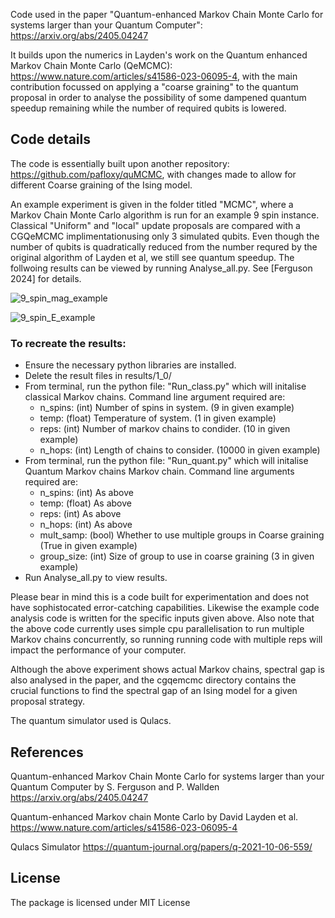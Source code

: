 Code used in the paper "Quantum-enhanced Markov Chain Monte Carlo for systems larger than your Quantum Computer": https://arxiv.org/abs/2405.04247

It builds upon the numerics in Layden's work on the Quantum enhanced Markov Chain Monte Carlo (QeMCMC): https://www.nature.com/articles/s41586-023-06095-4, with the main contribution focussed on applying a "coarse graining" to the quantum proposal in order to analyse the possibility of some dampened quantum speedup remaining while the number of required qubits is lowered. 

## Code details

The code is essentially built upon another repository: https://github.com/pafloxy/quMCMC, with changes made to allow for different Coarse graining of the Ising model.

An example experiment is given in the folder titled "MCMC", where a Markov Chain Monte Carlo algorithm is run for an example 9 spin instance. Classical "Uniform" and "local" update proposals are compared with a CGQeMCMC implimentationusing only 3 simulated qubits. Even though the number of qubits is quadratically reduced from the number requred by the original algorithm of Layden et al, we still see quantum speedup. The follwoing results can be viewed by running Analyse_all.py. See [Ferguson 2024] for details.


![9_spin_mag_example](https://github.com/Stuartferguson00/CGQeMCMC/assets/99267485/0dba491f-92c6-40b6-833c-7e5af80286d9)

![9_spin_E_example](https://github.com/Stuartferguson00/CGQeMCMC/assets/99267485/3623e7ca-b74e-4448-95dd-6d211dcee5b7)


### To recreate the results:
- Ensure the necessary python libraries are installed.
- Delete the result files in results/1_0/
- From terminal, run the python file: "Run_class.py" which will initalise classical Markov chains. Command line argument required are:
  - n_spins: (int) Number of spins in system. (9 in given example) 
  - temp: (float) Temperature of system. (1 in given example) 
  - reps: (int) Number of markov chains to condider. (10 in given example)
  - n_hops: (int) Length of chains to consider. (10000 in given example)
- From terminal, run the python file: "Run_quant.py" which will initalise Quantum Markov chains Markov chain. Command line arguments required are:
  - n_spins: (int) As above
  - temp: (float)  As above
  - reps: (int) As above
  - n_hops: (int) As above
  - mult_samp: (bool) Whether to use multiple groups in Coarse graining (True in given example)
  - group_size: (int) Size of group to use in coarse graining (3 in given example)
- Run Analyse_all.py to view results.

Please bear in mind this is a code built for experimentation and does not have sophistocated error-catching capabilities. Likewise the example code analysis code is written for the specific inputs given above.
Also note that the above code currently uses simple cpu parallelisation to run multiple Markov chains concurrently, so running running code with multiple reps will impact the performance of your computer.

Although the above experiment shows actual Markov chains, spectral gap is also analysed in the paper, and the cgqemcmc directory contains the crucial functions to find the spectral gap of an Ising model for a given proposal strategy.

The quantum simulator used is Qulacs.


## References
Quantum-enhanced Markov Chain Monte Carlo for systems larger than your Quantum Computer by S. Ferguson and P. Wallden https://arxiv.org/abs/2405.04247

Quantum-enhanced Markov chain Monte Carlo by David Layden et al. https://www.nature.com/articles/s41586-023-06095-4

Qulacs Simulator https://quantum-journal.org/papers/q-2021-10-06-559/

## License
The package is licensed under  MIT License
